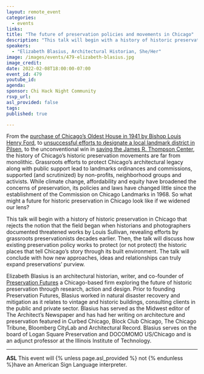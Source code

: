 ```yaml
---
layout: remote_event
categories:
  - events
links: 
title: "The future of preservation policies and movements in Chicago"
description: "This talk will begin with a history of historic preservation in Chicago that rejects the notion that the field began when historians and photographers documented threatened works by Louis Sullivan, revealing efforts by grassroots preservationists decades earlier. Then, the talk will discuss how existing preservation policy works to protect (or not protect) the historic places that tell Chicago’s story through its built environment. The talk will conclude with how new approaches, ideas and relationships can truly expand preservations’ purview."
speakers:
  - "Elizabeth Blasius, Architectural Historian, She/Her"
image: /images/events/479-elizabeth-blasius.jpg
image_credit: 
date: 2022-02-08T18:00:00-07:00
event_id: 479
youtube_id: 
agenda: 
sponsor: Chi Hack Night Community
rsvp_url: 
asl_provided: false
tags: 
published: true

---
```


From the [purchase of Chicago’s Oldest House in 1941 by Bishop Louis Henry Ford](https://blockclubchicago.org/2021/04/30/bishop-louis-henry-ford-namesake-of-freeway-and-eulogist-at-emmett-tills-funeral-was-chicagos-1st-historic-preservationist/), to [unsuccessful efforts to designate a local landmark district in Pilsen](https://www.bloomberg.com/news/features/2021-04-08/why-a-chicago-historic-preservation-plan-collapsed), to the unconventional win in [saving the James R. Thompson Center](https://www.chicagotribune.com/opinion/commentary/ct-opinion-thompson-center-future-preservation-20220103-bvt3pzql2bd53igfq4g7ezcks4-story.html), the history of Chicago’s historic preservation movements are far from monolithic. Grassroots efforts to protect Chicago’s architectural legacy along with public support lead to landmarks ordinances and commissions, supported (and scrutinized) by non-profits, neighborhood groups and activists. While climate change, affordability and equity have broadened the concerns of preservation, its policies and laws have changed little since the establishment of the Commission on Chicago Landmarks in 1968. So what might a future for historic preservation in Chicago look like if we widened our lens?

This talk will begin with a history of historic preservation in Chicago that rejects the notion that the field began when historians and photographers documented threatened works by Louis Sullivan, revealing efforts by grassroots preservationists decades earlier. Then, the talk will discuss how existing preservation policy works to protect (or not protect) the historic places that tell Chicago’s story through its built environment. The talk will conclude with how new approaches, ideas and relationships can truly expand preservations’ purview.

Elizabeth Blasius is an architectural historian, writer, and co-founder of [Preservation Futures](https://preservationfutures.com/)  a Chicago-based firm exploring the future of historic preservation through research, action and design. Prior to founding Preservation Futures, Blasius worked in natural disaster recovery and mitigation as it relates to vintage and historic buildings, consulting clients in the public and private sector. Blasius has served as the Midwest editor of The Architect’s Newspaper and has had her writing on architecture and preservation featured in Curbed Chicago, Block Club Chicago, The Chicago Tribune, Bloomberg CityLab and Architectural Record. Blasius serves on the board of Logan Square Preservation and DOCOMOMO US/Chicago and is an adjunct professor at the Illinois Institute of Technology. 

---

**ASL** This event will {% unless page.asl_provided %} not {% endunless %}have an American Sign Language interpreter.

